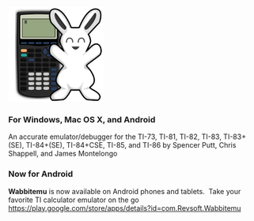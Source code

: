 ![wabbitemu logo](logo.png)
### For Windows, Mac OS X, and Android


An accurate emulator/debugger for the TI-73, TI-81, TI-82, TI-83, TI-83+(SE), TI-84+(SE), TI-84+CSE, TI-85, and TI-86 by Spencer Putt, Chris Shappell, and James Montelongo


### Now for Android
**Wabbitemu** is now available on Android phones and tablets.  Take your favorite TI calculator emulator on the go
https://play.google.com/store/apps/details?id=com.Revsoft.Wabbitemu
